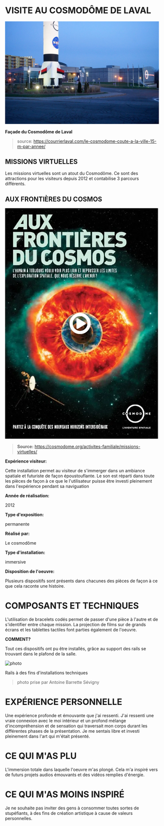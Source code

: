 # VISITE AU COSMODÔME DE LAVAL


![photo](media/entree_cosmodome.jpg)

**Façade du Cosmodôme de Laval**

> source: https://courrierlaval.com/le-cosmodome-coute-a-la-ville-15-m-par-annee/

## MISSIONS VIRTUELLES

Les missions virtuelles sont un atout du Cosmodôme. Ce sont des attractions pour les visiteurs depuis 2012 et contabilise 3 parcours différents.

## AUX FRONTIÈRES DU COSMOS

![photo](media/affiche_afdc.PNG)

> **Source:** https://cosmodome.org/activites-familiale/missions-virtuelles/

**Expérience visiteur:**

Cette installation permet au visiteur de s'immerger dans un ambiance spatiale et futuriste de façon époustouflante. Le son est réparti dans toute les pièces de façon à ce que le l'utilisateur puisse être investi pleinement dans l'expérience pendant sa naviguation 

**Année de réalisation:** 

2012

**Type d'exposition:** 

permanente

**Réalisé par:** 

Le cosmodôme

**Type d'installation:** 

immersive

**Disposition de l'oeuvre:** 

Plusieurs dispositifs sont présents dans chacunes des pièces de façon à ce que cela raconte une histoire.

# COMPOSANTS ET TECHNIQUES

L'utilisation de bracelets codés permet de passer d'une pièce à l'autre et de s'identifier entre chaque mission. La projection de films sur de grands écrans et les tablettes tactiles font parties également de l'oeuvre.

**COMMENT?**

Tout ces dispositifs ont pu être installés, grâce au support des rails se trouvant dans le plafond de la salle.

![photo](media/jeremy_shaw_lumières.JPG)

Rails à des fins d'installations techniques

> photo prise par Antoine Barrette Sévigny

# EXPÉRIENCE PERSONNELLE

Une expérience profonde et émouvante que j'ai ressenti. J'ai ressenti une vraie connexion avec le moi intérieur et un profond mélange d'incompréhension et de sensation qui traversait mon corps durant les différentes phases de la présentation. Je me sentais libre et investi pleinement dans l'art qui m'était présenté.

# CE QUI M'AS PLU

L'immersion totale dans laquelle l'oeuvre m'as plongé. Cela m'a inspiré vers de futurs projets audios émouvants et des vidéos remplies d'énergie.

# CE QUI M'AS MOINS INSPIRÉ

Je ne souhaite pas inviter des gens à consommer toutes sortes de stupéfiants, à des fins de création artistique à cause de valeurs personnelles.
